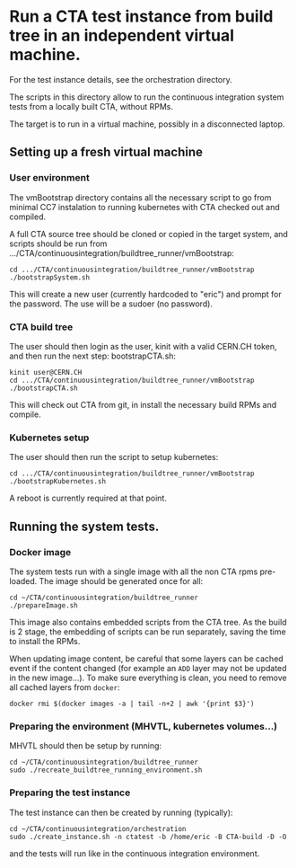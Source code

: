 # Run a CTA test instance from build tree in an independent virtual machine.

For the test instance details, see the orchestration directory.

The scripts in this directory allow to run the continuous integration system tests from a locally built CTA, without RPMs.

The target is to run in a virtual machine, possibly in a disconnected laptop.

## Setting up a fresh virtual machine

### User environment

The vmBootstrap directory contains all the necessary script to go from minimal CC7 instalation to running kubernetes with CTA checked out and compiled.

A full CTA source tree should be cloned or copied in the target system, and scripts should be run from .../CTA/continuousintegration/buildtree_runner/vmBootstrap:

```
cd .../CTA/continuousintegration/buildtree_runner/vmBootstrap
./bootstrapSystem.sh
```

This will create a new user (currently hardcoded to "eric") and prompt for the password. The use will be a sudoer (no password).

### CTA build tree

The user should then login as the user, kinit with a valid CERN.CH token, and then run the next step: bootstrapCTA.sh:
```
kinit user@CERN.CH
cd .../CTA/continuousintegration/buildtree_runner/vmBootstrap
./bootstrapCTA.sh
```

This will check out CTA from git, in install the necessary build RPMs and compile.

### Kubernetes setup

The user should then run the script to setup kubernetes:
```
cd .../CTA/continuousintegration/buildtree_runner/vmBootstrap
./bootstrapKubernetes.sh
```

A reboot is currently required at that point.

## Running the system tests.

### Docker image

The system tests run with a single image with all the non CTA rpms pre-loaded. The image should be generated once for all:

```
cd ~/CTA/continuousintegration/buildtree_runner
./prepareImage.sh
```

This image also contains embedded scripts from the CTA tree. As the build is 2 stage, the embedding of scripts can be run separately, saving the time to install the RPMs.

When updating image content, be careful that some layers can be cached event if the content changed (for example an `ADD` layer may not be updated in the new image...). To make sure everything is clean, you need to remove all cached layers from `docker`:
```
docker rmi $(docker images -a | tail -n+2 | awk '{print $3}')
```

### Preparing the environment (MHVTL, kubernetes volumes...)

MHVTL should then be setup by running:

```
cd ~/CTA/continuousintegration/buildtree_runner
sudo ./recreate_buildtree_running_environment.sh
```

### Preparing the test instance

The test instance can then be created by running (typically):

```
cd ~/CTA/continuousintegration/orchestration
sudo ./create_instance.sh -n ctatest -b /home/eric -B CTA-build -D -O
```

and the tests will run like in the continuous integration environment.

